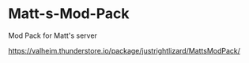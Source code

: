 # Matt-s-Mod-Pack

Mod Pack for Matt's server

https://valheim.thunderstore.io/package/justrightlizard/MattsModPack/

